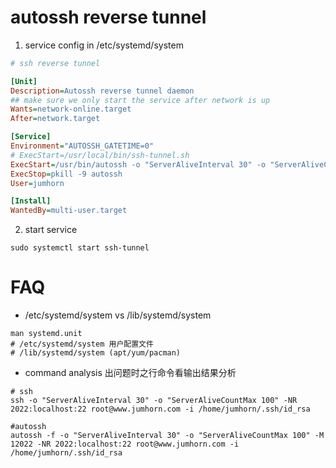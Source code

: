 # autossh reverse tunnel
1. service config in /etc/systemd/system
```ini
# ssh reverse tunnel

[Unit]
Description=Autossh reverse tunnel daemon
## make sure we only start the service after network is up
Wants=network-online.target
After=network.target

[Service]
Environment="AUTOSSH_GATETIME=0"
# ExecStart=/usr/local/bin/ssh-tunnel.sh
ExecStart=/usr/bin/autossh -o "ServerAliveInterval 30" -o "ServerAliveCountMax 100" -M 12022 -NR 2022:localhost:22 root@www.jumhorn.com -i /home/jumhorn/.ssh/id_rsa
ExecStop=pkill -9 autossh
User=jumhorn

[Install]
WantedBy=multi-user.target
```

2. start service
```shell
sudo systemctl start ssh-tunnel
```

# FAQ
* /etc/systemd/system vs /lib/systemd/system
```shell
man systemd.unit
# /etc/systemd/system 用户配置文件
# /lib/systemd/system (apt/yum/pacman)
```

* command analysis
	出问题时之行命令看输出结果分析
```shell
# ssh
ssh -o "ServerAliveInterval 30" -o "ServerAliveCountMax 100" -NR 2022:localhost:22 root@www.jumhorn.com -i /home/jumhorn/.ssh/id_rsa

#autossh
autossh -f -o "ServerAliveInterval 30" -o "ServerAliveCountMax 100" -M 12022 -NR 2022:localhost:22 root@www.jumhorn.com -i /home/jumhorn/.ssh/id_rsa
```